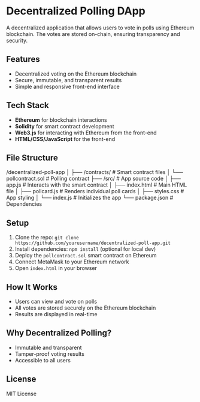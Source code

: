 # Decentralized Polling DApp

A decentralized application that allows users to vote in polls using Ethereum blockchain. The votes are stored on-chain, ensuring transparency and security.

## Features
- Decentralized voting on the Ethereum blockchain
- Secure, immutable, and transparent results
- Simple and responsive front-end interface

## Tech Stack
- **Ethereum** for blockchain interactions
- **Solidity** for smart contract development
- **Web3.js** for interacting with Ethereum from the front-end
- **HTML/CSS/JavaScript** for the front-end

## File Structure
/decentralized-poll-app
│
├── /contracts/             # Smart contract files
│   └── pollcontract.sol    # Polling contract
├── /src/                   # App source code
│   ├── app.js              # Interacts with the smart contract
│   ├── index.html          # Main HTML file
│   ├── pollcard.js         # Renders individual poll cards
│   ├── styles.css          # App styling
│   └── index.js            # Initializes the app
└── package.json            # Dependencies

## Setup
1. Clone the repo: `git clone https://github.com/yourusername/decentralized-poll-app.git`
2. Install dependencies: `npm install` (optional for local dev)
3. Deploy the `pollcontract.sol` smart contract on Ethereum
4. Connect MetaMask to your Ethereum network
5. Open `index.html` in your browser

## How It Works
- Users can view and vote on polls
- All votes are stored securely on the Ethereum blockchain
- Results are displayed in real-time

## Why Decentralized Polling?
- Immutable and transparent
- Tamper-proof voting results
- Accessible to all users

## License
MIT License
